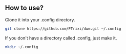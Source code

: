 ## How to use?
Clone it into your .config directory.
```bash
git clone https://github.com/PTrixi/dwm.git ~/.config
```
If you don't have a directory called .config, just make it.
```bash
mkdir ~/.config
```
